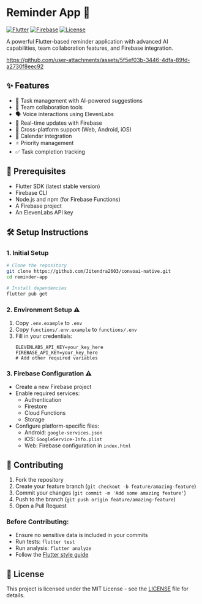 # Reminder App 🔔

[![Flutter](https://img.shields.io/badge/Flutter-3.x-blue.svg)](https://flutter.dev/)
[![Firebase](https://img.shields.io/badge/Firebase-Latest-orange.svg)](https://firebase.google.com/)
[![License](https://img.shields.io/badge/License-MIT-green.svg)](LICENSE)

A powerful Flutter-based reminder application with advanced AI capabilities, team collaboration features, and Firebase integration.


https://github.com/user-attachments/assets/5f5ef03b-3446-4dfa-89fd-a2730f8eec92


## ✨ Features

- 🤖 Task management with AI-powered suggestions
- 👥 Team collaboration tools
- 🗣️ Voice interactions using ElevenLabs
- 🔄 Real-time updates with Firebase
- 📱 Cross-platform support (Web, Android, iOS)
- 📅 Calendar integration
- ⭐ Priority management
- ✅ Task completion tracking

## 🚀 Prerequisites

- Flutter SDK (latest stable version)
- Firebase CLI
- Node.js and npm (for Firebase Functions)
- A Firebase project
- An ElevenLabs API key

## 🛠️ Setup Instructions

### 1. Initial Setup
```bash
# Clone the repository
git clone https://github.com/Jitendra2603/convoai-native.git
cd reminder-app

# Install dependencies
flutter pub get
```

### 2. Environment Setup ⚠️
1. Copy `.env.example` to `.env`
2. Copy `functions/.env.example` to `functions/.env`
3. Fill in your credentials:
   ```env
   ELEVENLABS_API_KEY=your_key_here
   FIREBASE_API_KEY=your_key_here
   # Add other required variables
   ```

### 3. Firebase Configuration ⚠️
- Create a new Firebase project
- Enable required services:
  - Authentication
  - Firestore
  - Cloud Functions
  - Storage
- Configure platform-specific files:
  - Android: `google-services.json`
  - iOS: `GoogleService-Info.plist`
  - Web: Firebase configuration in `index.html`


## 🤝 Contributing

1. Fork the repository
2. Create your feature branch (`git checkout -b feature/amazing-feature`)
3. Commit your changes (`git commit -m 'Add some amazing feature'`)
4. Push to the branch (`git push origin feature/amazing-feature`)
5. Open a Pull Request

### Before Contributing:
- Ensure no sensitive data is included in your commits
- Run tests: `flutter test`
- Run analysis: `flutter analyze`
- Follow the [Flutter style guide](https://flutter.dev/docs/development/style-guide)

## 📝 License

This project is licensed under the MIT License - see the [LICENSE](LICENSE)
file for details.


